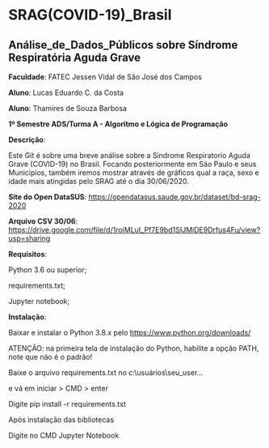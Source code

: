 # SRAG(COVID-19)_Brasil 
## Análise_de_Dados_Públicos sobre Síndrome Respiratória Aguda Grave

**Faculdade**: FATEC Jessen Vidal de São José dos Campos

**Aluno**: Lucas Eduardo C. da Costa

**Aluno**: Thamires de Souza Barbosa

**1º Semestre ADS/Turma A - Algoritmo e Lógica de Programação**

**Descrição**:  

Este Git é sobre uma breve análise sobre a Sindrome Respiratorio Aguda Grave (COVID-19) no Brasil.
Focando posteriormente em São Paulo e seus Municipios, também iremos mostrar através de gráficos
qual a raça, sexo e idade mais atingidas pelo SRAG até o dia 30/06/2020.

**Site do Open DataSUS**:
https://opendatasus.saude.gov.br/dataset/bd-srag-2020


**Arquivo CSV 30/06**: https://drive.google.com/file/d/1roiMLuI_Pf7E9bd1SIJMiDE9Drfus4Fu/view?usp=sharing

**Requisitos**:

Python 3.6 ou superior;

requirements.txt;

Jupyter notebook;


**Instalação**:

Baixar e instalar o Python 3.8.x pelo https://www.python.org/downloads/

ATENÇÃO: na primeira tela de instalação do Python, habilite a opção PATH, note que não é o padrão!

Baixe o arquivo requirements.txt no c:\usuários\seu_user...

e vá em iniciar > CMD > enter

Digite pip install -r requirements.txt 

Após instalação das bibliotecas

Digite no CMD Jupyter Notebook

